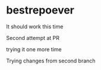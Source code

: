 # bestrepoever
It should work this time

Second attempt at PR

trying it one more time

Trying changes from second branch